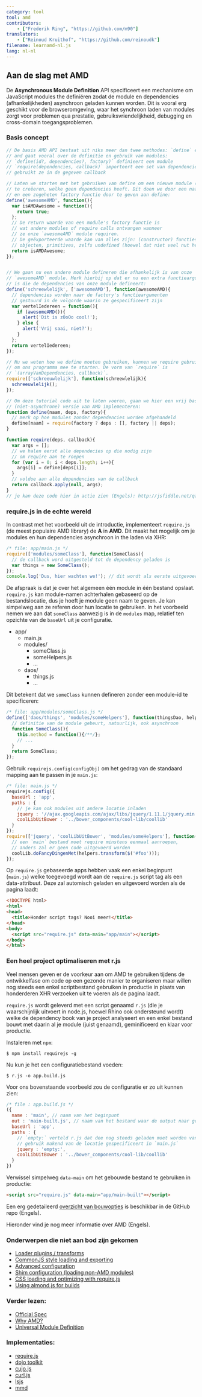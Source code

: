 ```yaml
---
category: tool
tool: amd
contributors:
    - ["Frederik Ring", "https://github.com/m90"]
translators:
    - ["Reinoud Kruithof", "https://github.com/reinoudk"]
filename: learnamd-nl.js
lang: nl-nl
---
```


## Aan de slag met AMD

De **Asynchronous Module Definition** API specificeert een mechanisme om JavaScript
 modules the definiëren zodat de module en dependencies (afhankelijkheden) asynchroon
 geladen kunnen worden. Dit is vooral erg geschikt voor de browseromgeving, waar het
 synchroon laden van modules zorgt voor problemen qua prestatie, gebruiksvriendelijkheid,
 debugging en cross-domain toegangsproblemen. 

### Basis concept
```javascript
// De basis AMD API bestaat uit niks meer dan twee methodes: `define` en `require`
// and gaat vooral over de definitie en gebruik van modules: 
// `define(id?, dependencies?, factory)` definieert een module
// `require(dependencies, callback)` importeert een set van dependencies en
// gebruikt ze in de gegeven callback

// Laten we starten met het gebruiken van define om een nieuwe module (met naam)
// te creëeren, welke geen dependencies heeft. Dit doen we door een naam
// en een zogeheten factory functie door te geven aan define:
define('awesomeAMD', function(){
  var isAMDAwesome = function(){
    return true;
  };
  // De return waarde van een module's factory functie is
  // wat andere modules of require calls ontvangen wanneer
  // ze onze `awesomeAMD` module requiren. 
  // De geëxporteerde waarde kan van alles zijn: (constructor) functies,
  // objecten, primitives, zelfs undefined (hoewel dat niet veel nut heeft).
  return isAMDAwesome;
});


// We gaan nu een andere module defineren die afhankelijk is van onze 
// `awesomeAMD` module. Merk hierbij op dat er nu een extra functieargument 
// is die de dependencies van onze module defineert:
define('schreewlelijk', ['awesomeAMD'], function(awesomeAMD){
  // dependencies worden naar de factory's functieargumenten
  // gestuurd in de volgorde waarin ze gespecificeert zijn
  var vertelIedereen = function(){
    if (awesomeAMD()){
      alert('Dit is zOoOo cool!');
    } else {
      alert('Vrij saai, niet?');
    }
  };
  return vertelIedereen;
});

// Nu we weten hoe we define moeten gebruiken, kunnen we require gebruiken
// om ons programma mee te starten. De vorm van `require` is
// `(arrayVanDependencies, callback)`.
require(['schreeuwlelijk'], function(schreewlelijk){
  schreeuwlelijk();
});

// Om deze tutorial code uit te laten voeren, gaan we hier een vrij basic
// (niet-asynchrone) versie van AMD implementeren:
function define(naam, deps, factory){
  // merk op hoe modules zonder dependencies worden afgehandeld
  define[naam] = require(factory ? deps : [], factory || deps);
}

function require(deps, callback){
  var args = [];
  // we halen eerst alle dependecies op die nodig zijn
  // om require aan te roepen
  for (var i = 0; i < deps.length; i++){
    args[i] = define[deps[i]];
  }
  // voldoe aan alle dependencies van de callback
  return callback.apply(null, args);
}
// je kan deze code hier in actie zien (Engels): http://jsfiddle.net/qap949pd/
```

### require.js in de echte wereld

In contrast met het voorbeeld uit de introductie, implementeert `require.js`
 (de meest populaire AMD library) de **A** in **AMD**. Dit maakt het mogelijk
 om je modules en hun dependencies asynchroon in the laden via XHR:

```javascript
/* file: app/main.js */
require(['modules/someClass'], function(SomeClass){
  // de callback word uitgesteld tot de dependency geladen is
  var things = new SomeClass();
});
console.log('Dus, hier wachten we!'); // dit wordt als eerste uitgevoerd
```

De afspraak is dat je over het algemeen één module in één bestand opslaat.
`require.js` kan module-namen achterhalen gebaseerd op de bestandslocatie,
dus je hoeft je module geen naam te geven. Je kan simpelweg aan ze referen 
 door hun locatie te gebruiken.
In het voorbeeld nemen we aan dat `someClass` aanwezig is in de `modules` map,
 relatief ten opzichte van de `baseUrl` uit je configuratie.

* app/
  * main.js
  * modules/
    * someClass.js
    * someHelpers.js
    * ...
  * daos/
    * things.js
    * ...

Dit betekent dat we `someClass` kunnen defineren zonder een module-id te specificeren:

```javascript
/* file: app/modules/someClass.js */
define(['daos/things', 'modules/someHelpers'], function(thingsDao, helpers){
  // definitie van de module gebeurt, natuurlijk, ook asynchroon
  function SomeClass(){
    this.method = function(){/**/};
    // ...
  }
  return SomeClass;
});
```
Gebruik `requirejs.config(configObj)` om het gedrag van de standaard mapping
 aan te passen in je `main.js`: 

```javascript
/* file: main.js */
requirejs.config({
  baseUrl : 'app',
  paths : {
    // je kan ook modules uit andere locatie inladen
    jquery : '//ajax.googleapis.com/ajax/libs/jquery/1.11.1/jquery.min',
    coolLibUitBower : '../bower_components/cool-lib/coollib'
  }
});
require(['jquery', 'coolLibUitBower', 'modules/someHelpers'], function($, coolLib, helpers){
  // een `main` bestand moet require minstens eenmaal aanroepen,
  // anders zal er geen code uitgevoerd worden
  coolLib.doFancyDingenMet(helpers.transform($('#foo')));
});
```
Op `require.js` gebaseerde apps hebben vaak een enkel beginpunt (`main.js`)
 welke toegevoegd wordt aan de `require.js` script tag als een data-attribuut.
Deze zal automisch geladen en uitgevoerd worden als de pagina laadt:

```html
<!DOCTYPE html>
<html>
<head>
  <title>Honder script tags? Nooi meer!</title>
</head>
<body>
  <script src="require.js" data-main="app/main"></script>
</body>
</html>
```

### Een heel project optimaliseren met r.js

Veel mensen geven er de voorkeur aan om AMD te gebruiken tijdens de 
  ontwikkelfase om code op een gezonde manier te organiseren maar 
  willen nog steeds een enkel scriptbestand gebruiken in productie in 
  plaats van honderderen XHR verzoeken uit te voeren als de pagina laadt.

`require.js` wordt geleverd met een script genaamd `r.js` (die je waarschijnlijk
uitvoert in node.js, hoewel Rhino ook ondersteund wordt) welke de 
dependency book van je project analyseert en een enkel bestand bouwt met daarin
al je module (juist genaamd), geminificeerd en klaar voor productie.

Instaleren met `npm`:
```shell
$ npm install requirejs -g
```

Nu kun je het een configuratiebestand voeden:
```shell
$ r.js -o app.build.js
```

Voor ons bovenstaande voorbeeld zou de configuratie er zo uit kunnen zien:
```javascript
/* file : app.build.js */
({
  name : 'main', // naam van het beginpunt
  out : 'main-built.js', // naam van het bestand waar de output naar geschreven wordt
  baseUrl : 'app',
  paths : {
    // `empty:` verteld r.js dat dee nog steeds geladen moet worden van de CDN,
    // gebruik makend van de locatie gespecificeert in `main.js`
    jquery : 'empty:',
    coolLibUitBower : '../bower_components/cool-lib/coollib'
  }
})
```
Verwissel simpelweg `data-main` om het gebouwde bestand te gebruiken in productie:
```html
<script src="require.js" data-main="app/main-built"></script>
```

Een erg gedetaileerd [overzicht van bouwopties](https://github.com/jrburke/r.js/blob/master/build/example.build.js) is
beschikbar in de GitHub repo (Engels).

Hieronder vind je nog meer informatie over AMD (Engels).

### Onderwerpen die niet aan bod zijn gekomen
* [Loader plugins / transforms](http://requirejs.org/docs/plugins.html)
* [CommonJS style loading and exporting](http://requirejs.org/docs/commonjs.html)
* [Advanced configuration](http://requirejs.org/docs/api.html#config)
* [Shim configuration (loading non-AMD modules)](http://requirejs.org/docs/api.html#config-shim)
* [CSS loading and optimizing with require.js](http://requirejs.org/docs/optimization.html#onecss)
* [Using almond.js for builds](https://github.com/jrburke/almond)

### Verder lezen:

* [Official Spec](https://github.com/amdjs/amdjs-api/wiki/AMD)
* [Why AMD?](http://requirejs.org/docs/whyamd.html)
* [Universal Module Definition](https://github.com/umdjs/umd)

### Implementaties:

* [require.js](http://requirejs.org)
* [dojo toolkit](http://dojotoolkit.org/documentation/tutorials/1.9/modules/)
* [cujo.js](http://cujojs.com/)
* [curl.js](https://github.com/cujojs/curl)
* [lsjs](https://github.com/zazl/lsjs)
* [mmd](https://github.com/alexlawrence/mmd)
